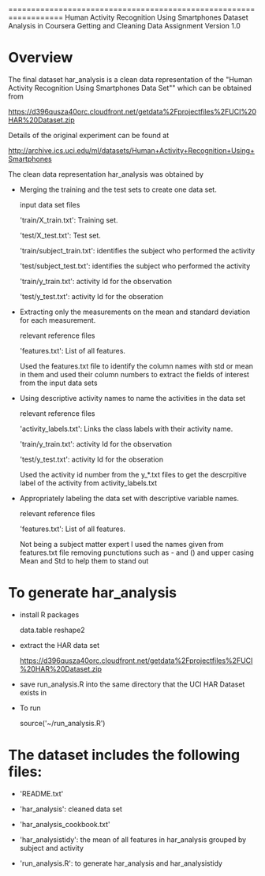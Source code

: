 ==================================================================
Human Activity Recognition Using Smartphones Dataset Analysis
in Coursera Getting and Cleaning Data Assignment 
Version 1.0

Overview
==================================================================
The final dataset har_analysis is a clean data representation of the "Human Activity Recognition Using Smartphones Data Set"" which can be obtained from 

https://d396qusza40orc.cloudfront.net/getdata%2Fprojectfiles%2FUCI%20HAR%20Dataset.zip 

Details of the original experiment can be found at

http://archive.ics.uci.edu/ml/datasets/Human+Activity+Recognition+Using+Smartphones 

The clean data representation har_analysis was obtained by  

- Merging the training and the test sets to create one data set.

  input data set files
  
  'train/X_train.txt': Training set.
  
  'test/X_test.txt': Test set.
  
  'train/subject_train.txt': identifies the subject who performed the activity
  
  'test/subject_test.txt': identifies the subject who performed the activity
  
  'train/y_train.txt': activity Id for the observation
  
  'test/y_test.txt': activity Id for the obseration
   
- Extracting only the measurements on the mean and standard deviation for each measurement. 

  relevant reference files
  
  'features.txt': List of all features.
 
  Used the features.txt file to identify the column names with std or mean in them and used
  their column numbers to extract the fields of interest from the input data sets 

- Using descriptive activity names to name the activities in the data set

  relevant reference files
  
  'activity_labels.txt': Links the class labels with their activity name.
  
  'train/y_train.txt': activity Id for the observation
  
  'test/y_test.txt': activity Id for the obseration
  
  Used the activity id number from the y_*.txt files to get the descrpitive label of the activity from activity_labels.txt

- Appropriately labeling the data set with descriptive variable names. 

  relevant reference files
  
  'features.txt': List of all features.

  Not being a subject matter expert I used the names given from features.txt file removing punctutions such as - and () and upper casing Mean and Std to help them to stand out

To generate har_analysis
========================
- install R packages

  data.table
  reshape2

- extract the HAR data set
  
  https://d396qusza40orc.cloudfront.net/getdata%2Fprojectfiles%2FUCI%20HAR%20Dataset.zip 

- save run_analysis.R into the same directory that the UCI HAR Dataset exists in

- To run 

  source('~/run_analysis.R')


The dataset includes the following files:
=========================================

- 'README.txt'

- 'har_analysis': cleaned data set

- 'har_analysis_cookbook.txt'

- 'har_analysistidy': the mean of all features in har_analysis grouped by subject and activity 

- 'run_analysis.R': to generate har_analysis and har_analysistidy
